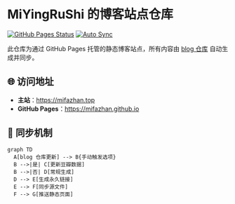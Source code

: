 # MiYingRuShi 的博客站点仓库

[![GitHub Pages Status](https://img.shields.io/github/deployments/MiFaZhan/MiFaZhan.github.io/github-pages?label=站点状态)](https://github.com/MiFaZhan/MiFaZhan.github.io/deployments)
[![Auto Sync](https://img.shields.io/badge/同步来源-blog仓库-2CA5E0)](https://github.com/MiFaZhan/blog)

此仓库为通过 GitHub Pages 托管的静态博客站点，所有内容由 [blog 仓库](https://github.com/MiFaZhan/blog) 自动生成并同步。

## 🌐 访问地址
- **主站**：<https://mifazhan.top>  
- **GitHub Pages**：<https://mifazhan.github.io>

## 🔄 同步机制
```mermaid
graph TD
  A[blog 仓库更新] --> B{手动触发选项}
  B -->|是| C[更新豆瓣数据]
  B -->|否| D[常规生成]
  D --> E[生成永久链接]
  E --> F[同步源文件]
  F --> G[推送静态页面]
